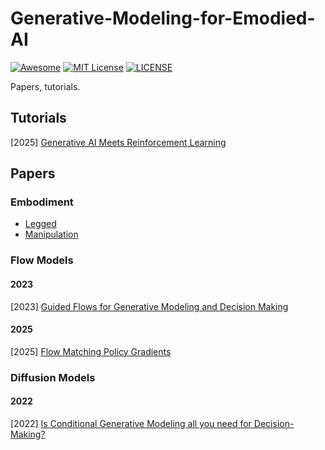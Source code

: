 # Generative-Modeling-for-Emodied-AI

[![Awesome](https://awesome.re/badge.svg)](https://awesome.re) [![MIT License](https://img.shields.io/badge/license-MIT-green.svg)](https://opensource.org/licenses/MIT) [![LICENSE](https://img.shields.io/badge/license-Anti%20996-blue.svg)](https://github.com/996icu/996.ICU/blob/master/LICENSE)

Papers, tutorials.



## Tutorials

[2025] [Generative AI Meets Reinforcement Learning](https://generative-rl-tutorial.github.io/)



## Papers

### Embodiment

- [Legged](https://github.com/Evan-wyl/Generative-Modeling-for-Emodied-AI/blob/master/legged.md)
- [Manipulation](https://github.com/Evan-wyl/Generative-Modeling-for-Emodied-AI/blob/master/manipulation.md)

### Flow Models

#### 2023

[2023] [Guided Flows for Generative Modeling and Decision Making](https://arxiv.org/abs/2311.13443)



#### 2025

[2025] [Flow Matching Policy Gradients](https://arxiv.org/abs/2507.21053)



### Diffusion Models

#### 2022

[2022] [Is Conditional Generative Modeling all you need for Decision-Making?](https://arxiv.org/abs/2211.15657)